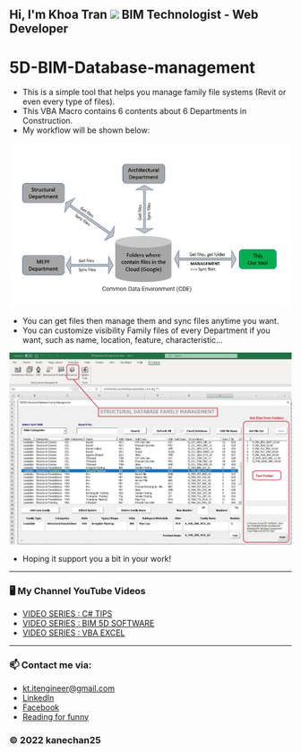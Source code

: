 ## Hi, I'm Khoa Tran <img src="https://media.giphy.com/media/hvRJCLFzcasrR4ia7z/giphy.gif" width="25px">  BIM Technologist - Web Developer 
# 5D-BIM-Database-management
- This is a simple tool that helps you manage family file systems (Revit or even every type of files).
- This VBA Macro contains 6 contents about 6 Departments in Construction.
- My workflow will be shown below:
<img src="https://github.com/kanechan25/5D-BIM-Database-Management/blob/main/workflow.PNG">

- You can get files then manage them and sync files anytime you want.
- You can customize visibility Family files of every Department if you want, such as name, location, feature, characteristic...

<img src="https://github.com/kanechan25/5D-BIM-Database-Management/blob/main/demoformStr.jpg">

- Hoping it support you a bit in your work!
---

### 🖥 My Channel YouTube Videos

<!-- YOUTUBE:START -->
- [VIDEO SERIES : C# TIPS](https://www.youtube.com/watch?v=IXaVxcmtZks&t=90s&ab_channel=BIMProgress)
- [VIDEO SERIES : BIM 5D SOFTWARE](https://www.youtube.com/playlist?list=PLJPnxfYoe9IqRw9Rt-lozInuOH0PVOBKR)
- [VIDEO SERIES : VBA EXCEL](https://www.youtube.com/playlist?list=PLJPnxfYoe9IruY9Pfd7gx1d4PIVPR3hxq)
<!-- YOUTUBE:END -->

---

### 📫 Contact me via:
- kt.itengineer@gmail.com
- [LinkedIn](https://www.linkedin.com/in/khoatran2593/)
- [Facebook](https://www.facebook.com/khoa2425/)
- [Reading for funny](https://ngoatv.blogspot.com/)
### © 2022 kanechan25
